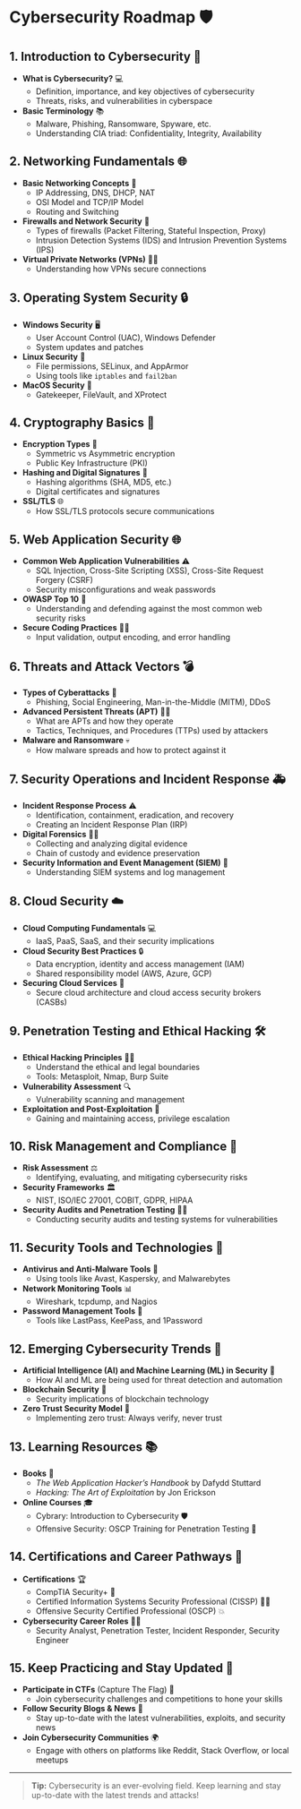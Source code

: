 # Cybersecurity Roadmap 🛡️

## 1. Introduction to Cybersecurity 🚨
- **What is Cybersecurity?** 💻
  - Definition, importance, and key objectives of cybersecurity
  - Threats, risks, and vulnerabilities in cyberspace
- **Basic Terminology** 📚
  - Malware, Phishing, Ransomware, Spyware, etc.
  - Understanding CIA triad: Confidentiality, Integrity, Availability

## 2. Networking Fundamentals 🌐
- **Basic Networking Concepts** 🔌
  - IP Addressing, DNS, DHCP, NAT
  - OSI Model and TCP/IP Model
  - Routing and Switching
- **Firewalls and Network Security** 🛑
  - Types of firewalls (Packet Filtering, Stateful Inspection, Proxy)
  - Intrusion Detection Systems (IDS) and Intrusion Prevention Systems (IPS)
- **Virtual Private Networks (VPNs)** 🕵️‍♂️
  - Understanding how VPNs secure connections

## 3. Operating System Security 🔒
- **Windows Security** 🖥️
  - User Account Control (UAC), Windows Defender
  - System updates and patches
- **Linux Security** 🐧
  - File permissions, SELinux, and AppArmor
  - Using tools like `iptables` and `fail2ban`
- **MacOS Security** 🍏
  - Gatekeeper, FileVault, and XProtect

## 4. Cryptography Basics 🔐
- **Encryption Types** 🔑
  - Symmetric vs Asymmetric encryption
  - Public Key Infrastructure (PKI)
- **Hashing and Digital Signatures** 📝
  - Hashing algorithms (SHA, MD5, etc.)
  - Digital certificates and signatures
- **SSL/TLS** 🌐
  - How SSL/TLS protocols secure communications

## 5. Web Application Security 🌐
- **Common Web Application Vulnerabilities** ⚠️
  - SQL Injection, Cross-Site Scripting (XSS), Cross-Site Request Forgery (CSRF)
  - Security misconfigurations and weak passwords
- **OWASP Top 10** 🔴
  - Understanding and defending against the most common web security risks
- **Secure Coding Practices** 🧑‍💻
  - Input validation, output encoding, and error handling

## 6. Threats and Attack Vectors 💣
- **Types of Cyberattacks** 🎯
  - Phishing, Social Engineering, Man-in-the-Middle (MITM), DDoS
- **Advanced Persistent Threats (APT)** 🕵️‍♀️
  - What are APTs and how they operate
  - Tactics, Techniques, and Procedures (TTPs) used by attackers
- **Malware and Ransomware** 💀
  - How malware spreads and how to protect against it

## 7. Security Operations and Incident Response 🚑
- **Incident Response Process** ⚠️
  - Identification, containment, eradication, and recovery
  - Creating an Incident Response Plan (IRP)
- **Digital Forensics** 🕵️‍♂️
  - Collecting and analyzing digital evidence
  - Chain of custody and evidence preservation
- **Security Information and Event Management (SIEM)** 🔎
  - Understanding SIEM systems and log management

## 8. Cloud Security ☁️
- **Cloud Computing Fundamentals** 💻
  - IaaS, PaaS, SaaS, and their security implications
- **Cloud Security Best Practices** 🔒
  - Data encryption, identity and access management (IAM)
  - Shared responsibility model (AWS, Azure, GCP)
- **Securing Cloud Services** 🔐
  - Secure cloud architecture and cloud access security brokers (CASBs)

## 9. Penetration Testing and Ethical Hacking 🛠️
- **Ethical Hacking Principles** 🧑‍💻
  - Understand the ethical and legal boundaries
  - Tools: Metasploit, Nmap, Burp Suite
- **Vulnerability Assessment** 🔍
  - Vulnerability scanning and management
- **Exploitation and Post-Exploitation** 🎯
  - Gaining and maintaining access, privilege escalation

## 10. Risk Management and Compliance 📜
- **Risk Assessment** ⚖️
  - Identifying, evaluating, and mitigating cybersecurity risks
- **Security Frameworks** 🏛️
  - NIST, ISO/IEC 27001, COBIT, GDPR, HIPAA
- **Security Audits and Penetration Testing** 🕵️‍♀️
  - Conducting security audits and testing systems for vulnerabilities

## 11. Security Tools and Technologies 🧰
- **Antivirus and Anti-Malware Tools** 🦠
  - Using tools like Avast, Kaspersky, and Malwarebytes
- **Network Monitoring Tools** 📊
  - Wireshark, tcpdump, and Nagios
- **Password Management Tools** 🔑
  - Tools like LastPass, KeePass, and 1Password

## 12. Emerging Cybersecurity Trends 🔮
- **Artificial Intelligence (AI) and Machine Learning (ML) in Security** 🤖
  - How AI and ML are being used for threat detection and automation
- **Blockchain Security** 🔗
  - Security implications of blockchain technology
- **Zero Trust Security Model** 🔐
  - Implementing zero trust: Always verify, never trust

## 13. Learning Resources 📚
- **Books** 📖
  - *The Web Application Hacker’s Handbook* by Dafydd Stuttard
  - *Hacking: The Art of Exploitation* by Jon Erickson
- **Online Courses** 🎓
  - Cybrary: Introduction to Cybersecurity 🛡️
  - Offensive Security: OSCP Training for Penetration Testing 🎯

## 14. Certifications and Career Pathways 📜
- **Certifications** 🏆
  - CompTIA Security+ 🔐
  - Certified Information Systems Security Professional (CISSP) 🧑‍💼
  - Offensive Security Certified Professional (OSCP) 💥
- **Cybersecurity Career Roles** 👨‍💻
  - Security Analyst, Penetration Tester, Incident Responder, Security Engineer

## 15. Keep Practicing and Stay Updated 📅
- **Participate in CTFs** (Capture The Flag) 🏁
  - Join cybersecurity challenges and competitions to hone your skills
- **Follow Security Blogs & News** 📡
  - Stay up-to-date with the latest vulnerabilities, exploits, and security news
- **Join Cybersecurity Communities** 🌍
  - Engage with others on platforms like Reddit, Stack Overflow, or local meetups

---

> **Tip:** Cybersecurity is an ever-evolving field. Keep learning and stay up-to-date with the latest trends and attacks!
